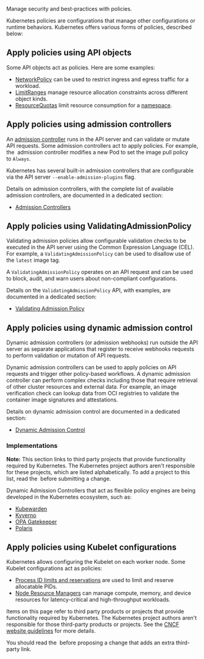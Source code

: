 Manage security and best-practices with policies.

Kubernetes policies are configurations that manage other configurations or runtime behaviors. Kubernetes offers various forms of policies, described below:

## Apply policies using API objects[](https://kubernetes.io/docs/concepts/policy/#apply-policies-using-api-objects)

Some API objects act as policies. Here are some examples:

- [NetworkPolicy](../Networking/NetworkPolicy.md) can be used to restrict ingress and egress traffic for a workload.
- [LimitRanges](https://kubernetes.io/docs/concepts/policy/limit-range/) manage resource allocation constraints across different object kinds.
- [ResourceQuotas](https://kubernetes.io/docs/concepts/policy/resource-quotas/) limit resource consumption for a [namespace](https://kubernetes.io/docs/concepts/overview/working-with-objects/namespaces).

## Apply policies using admission controllers[](https://kubernetes.io/docs/concepts/policy/#apply-policies-using-admission-controllers)

An [admission controller](https://kubernetes.io/docs/reference/access-authn-authz/admission-controllers/) runs in the API server and can validate or mutate API requests. Some admission controllers act to apply policies. For example, the [](https://kubernetes.io/docs/reference/access-authn-authz/admission-controllers/#alwayspullimages) admission controller modifies a new Pod to set the image pull policy to `Always`.

Kubernetes has several built-in admission controllers that are configurable via the API server `--enable-admission-plugins` flag.

Details on admission controllers, with the complete list of available admission controllers, are documented in a dedicated section:

- [Admission Controllers](https://kubernetes.io/docs/reference/access-authn-authz/admission-controllers/)

## Apply policies using ValidatingAdmissionPolicy[](https://kubernetes.io/docs/concepts/policy/#apply-policies-using-validatingadmissionpolicy)

Validating admission policies allow configurable validation checks to be executed in the API server using the Common Expression Language (CEL). For example, a `ValidatingAdmissionPolicy` can be used to disallow use of the `latest` image tag.

A `ValidatingAdmissionPolicy` operates on an API request and can be used to block, audit, and warn users about non-compliant configurations.

Details on the `ValidatingAdmissionPolicy` API, with examples, are documented in a dedicated section:

- [Validating Admission Policy](https://kubernetes.io/docs/reference/access-authn-authz/validating-admission-policy/)

## Apply policies using dynamic admission control[](https://kubernetes.io/docs/concepts/policy/#apply-policies-using-dynamic-admission-control)

Dynamic admission controllers (or admission webhooks) run outside the API server as separate applications that register to receive webhooks requests to perform validation or mutation of API requests.

Dynamic admission controllers can be used to apply policies on API requests and trigger other policy-based workflows. A dynamic admission controller can perform complex checks including those that require retrieval of other cluster resources and external data. For example, an image verification check can lookup data from OCI registries to validate the container image signatures and attestations.

Details on dynamic admission control are documented in a dedicated section:

- [Dynamic Admission Control](https://kubernetes.io/docs/reference/access-authn-authz/extensible-admission-controllers/)

### Implementations[](https://kubernetes.io/docs/concepts/policy/#implementations-admission-control)

**Note:** This section links to third party projects that provide functionality required by Kubernetes. The Kubernetes project authors aren't responsible for these projects, which are listed alphabetically. To add a project to this list, read the [](https://kubernetes.io/docs/contribute/style/content-guide/#third-party-content) before submitting a change. [](https://kubernetes.io/docs/concepts/policy/#third-party-content-disclaimer)

Dynamic Admission Controllers that act as flexible policy engines are being developed in the Kubernetes ecosystem, such as:

- [Kubewarden](https://github.com/kubewarden)
- [Kyverno](https://kyverno.io/)
- [OPA Gatekeeper](https://github.com/open-policy-agent/gatekeeper)
- [Polaris](https://polaris.docs.fairwinds.com/admission-controller/)

## Apply policies using Kubelet configurations[](https://kubernetes.io/docs/concepts/policy/#apply-policies-using-kubelet-configurations)

Kubernetes allows configuring the Kubelet on each worker node. Some Kubelet configurations act as policies:

- [Process ID limits and reservations](https://kubernetes.io/docs/concepts/policy/pid-limiting/) are used to limit and reserve allocatable PIDs.
- [Node Resource Managers](https://kubernetes.io/docs/concepts/policy/node-resource-managers/) can manage compute, memory, and device resources for latency-critical and high-throughput workloads.

Items on this page refer to third party products or projects that provide functionality required by Kubernetes. The Kubernetes project authors aren't responsible for those third-party products or projects. See the [CNCF website guidelines](https://github.com/cncf/foundation/blob/master/website-guidelines.md) for more details.

You should read the [](https://kubernetes.io/docs/contribute/style/content-guide/#third-party-content) before proposing a change that adds an extra third-party link.
